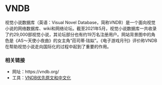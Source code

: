# VNDB
视觉小说数据库（英语：Visual Novel Database，简称VNDB）是一个面向视觉小说的网络数据库、wiki和网络论坛。截至2021年5月，视觉小说数据库一共收录了约29,000部视觉小说，其论坛部分也有约19万名注册用户。网站背景图中的角色是《AS～天使小夜曲》的女主角“菈司蒂·珐姒”。《电子游戏月刊》评价称VNDB在帮助视觉小说走向国际化的过程中起到了重要的作用。
### 相关链接
<ul>
  <li>网址：https://vndb.org/</li>
  <li>工具：<a href="https://greasyfork.org/zh-CN/scripts/442355-vndb%E4%BC%98%E5%85%88%E5%8E%9F%E6%96%87%E5%92%8C%E4%B8%AD%E6%96%87%E5%8C%96" target="_blank">VNDB优先原文和中文化</a></li>
</ul>
